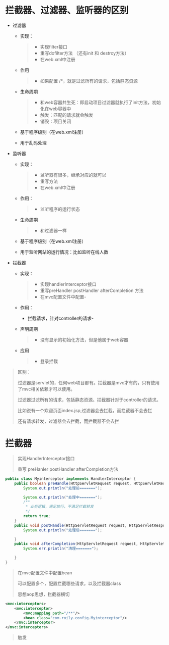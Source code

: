 # 拦截器、过滤器、监听器的区别

- 过滤器

  - 实现：

    > - 实现filter接口
    > - 重写dofilter方法  （还有init  和 destroy方法）
    > - 在web.xml中注册

  - 作用

    > - 如果配置 /*，就是过滤所有的请求，包括静态资源

  - 生命周期

    > - 和web容器共生死：即启动项目过滤器就执行了init方法，初始化在web容器中
    > - 触发：匹配的请求就会触发
    > - 销毁：项目关闭

  - 基于程序级别（在web.xml注册）
  - 用于乱码处理

- 监听器

  - 实现：

    > - 监听器有很多，继承对应的就可以
    > - 重写方法
    > - 在web.xml中注册

  - 作用：

    > - 监听程序的运行状态

  - 生命周期

    > - 和过滤器一样

  - 基于程序级别（在web.xml注册）

  - 用于监听网站的运行情况：比如监听在线人数

- 拦截器

  - 实现：

    > - 实现handlerInterceptor接口
    > - 重写preHandler  postHandler afterCompletion 方法
    > - 在mvc配置文件中配置-

  - 作用：

    - 拦截请求，针对controller的请求-

  - 声明周期

    > - 没有显示的初始化方法，但是他属于web容器

  - 应用

    > - 登录拦截

> 区别：
>
> 过滤器是servlet的，任何web项目都有。拦截器是mvc才有的，只有使用了mvc相关依赖才可以使用。
>
> 过滤器过滤所有的请求，包括静态资源。拦截器针对于controller的请求。
>
> 比如说有一个欢迎页面index.jsp,过滤器会去拦截，而拦截器不会去拦
>
> 还有请求转发，过滤器会去拦截，而拦截器不会去拦



# 拦截器

> 实现HandlerInterceptor接口
>
> 重写  preHanler  postHandler   afterCompletion方法

```java
public class Myinterceptor implements HandlerInterceptor {
    public boolean preHandle(HttpServletRequest request, HttpServletResponse response, Object handler) throws Exception {
        System.out.println("处理前=======");

        System.out.println("处理中=======");
        /**
         * 业务逻辑，满足放行，不满足拦截转发
         */
        return true;
    }
    public void postHandle(HttpServletRequest request, HttpServletResponse response, Object handler, ModelAndView modelAndView) throws Exception {
        System.out.println("处理后=======");

    }
    public void afterCompletion(HttpServletRequest request, HttpServletResponse response, Object handler, Exception ex) throws Exception {
        System.err.println("清理=======");

    }
}
```

> 在mvc配置文件中配置bean
>
> 可以配置多个，配置拦截哪些请求，以及拦截器class
>
> 思想aop思想，拦截器横切

```xml
<mvc:interceptors>
    <mvc:interceptor>
        <mvc:mapping path="/**"/>
        <bean class="com.roily.config.Myinterceptor"/>
    </mvc:interceptor>
</mvc:interceptors>
```

> 触发